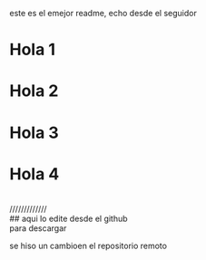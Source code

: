 este es el emejor readme, echo desde el seguidor

# Hola 1
# Hola 2
# Hola 3
# Hola 4
<br>
/////////////
<br>
## aqui lo edite desde el github
<br>
para descargar
<br>


se hiso un cambioen el repositorio remoto
